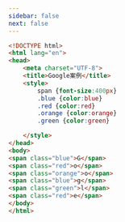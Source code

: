 ```yaml
---
sidebar: false
next: false
---
```

<BlogInfo/>






```html
<!DOCTYPE html>
<html lang="en">
<head>
    <meta charset="UTF-8">
    <title>Google案例</title>
    <style>
        span {font-size:400px}
        .blue {color:blue}
        .red {color:red}
        .orange {color:orange}
        .green {color:green}

    </style>
</head>
<body>
<span class="blue">G</span>
<span class="red">o</span>
<span class="orange">o</span>
<span class="blue">g</span>
<span class="green">l</span>
<span class="red">e</span>
</body>
</html>
```






<ActionBox />
        
<style>#top-box {margin-top:0.5rem!important;}</style>